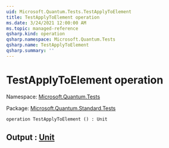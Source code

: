 ```yaml
---
uid: Microsoft.Quantum.Tests.TestApplyToElement
title: TestApplyToElement operation
ms.date: 3/24/2021 12:00:00 AM
ms.topic: managed-reference
qsharp.kind: operation
qsharp.namespace: Microsoft.Quantum.Tests
qsharp.name: TestApplyToElement
qsharp.summary: ''
---
```


# TestApplyToElement operation

Namespace: [Microsoft.Quantum.Tests](xref:Microsoft.Quantum.Tests)

Package: [Microsoft.Quantum.Standard.Tests](https://nuget.org/packages/Microsoft.Quantum.Standard.Tests)




```qsharp
operation TestApplyToElement () : Unit
```


## Output : [Unit](xref:microsoft.quantum.lang-ref.unit)

